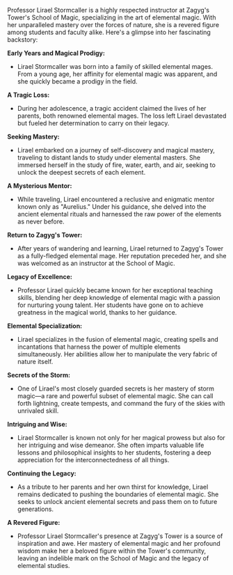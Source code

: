 Professor Lirael Stormcaller is a highly respected instructor at Zagyg's Tower's School of Magic, specializing in the art of elemental magic. With her unparalleled mastery over the forces of nature, she is a revered figure among students and faculty alike. Here's a glimpse into her fascinating backstory:

**Early Years and Magical Prodigy:**

- Lirael Stormcaller was born into a family of skilled elemental mages. From a young age, her affinity for elemental magic was apparent, and she quickly became a prodigy in the field.

**A Tragic Loss:**

- During her adolescence, a tragic accident claimed the lives of her parents, both renowned elemental mages. The loss left Lirael devastated but fueled her determination to carry on their legacy.

**Seeking Mastery:**

- Lirael embarked on a journey of self-discovery and magical mastery, traveling to distant lands to study under elemental masters. She immersed herself in the study of fire, water, earth, and air, seeking to unlock the deepest secrets of each element.

**A Mysterious Mentor:**

- While traveling, Lirael encountered a reclusive and enigmatic mentor known only as "Aurelius." Under his guidance, she delved into the ancient elemental rituals and harnessed the raw power of the elements as never before.

**Return to Zagyg's Tower:**

- After years of wandering and learning, Lirael returned to Zagyg's Tower as a fully-fledged elemental mage. Her reputation preceded her, and she was welcomed as an instructor at the School of Magic.

**Legacy of Excellence:**

- Professor Lirael quickly became known for her exceptional teaching skills, blending her deep knowledge of elemental magic with a passion for nurturing young talent. Her students have gone on to achieve greatness in the magical world, thanks to her guidance.

**Elemental Specialization:**

- Lirael specializes in the fusion of elemental magic, creating spells and incantations that harness the power of multiple elements simultaneously. Her abilities allow her to manipulate the very fabric of nature itself.

**Secrets of the Storm:**

- One of Lirael's most closely guarded secrets is her mastery of storm magic—a rare and powerful subset of elemental magic. She can call forth lightning, create tempests, and command the fury of the skies with unrivaled skill.

**Intriguing and Wise:**

- Lirael Stormcaller is known not only for her magical prowess but also for her intriguing and wise demeanor. She often imparts valuable life lessons and philosophical insights to her students, fostering a deep appreciation for the interconnectedness of all things.

**Continuing the Legacy:**

- As a tribute to her parents and her own thirst for knowledge, Lirael remains dedicated to pushing the boundaries of elemental magic. She seeks to unlock ancient elemental secrets and pass them on to future generations.

**A Revered Figure:**

- Professor Lirael Stormcaller's presence at Zagyg's Tower is a source of inspiration and awe. Her mastery of elemental magic and her profound wisdom make her a beloved figure within the Tower's community, leaving an indelible mark on the School of Magic and the legacy of elemental studies.